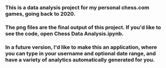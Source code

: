 ### This is a data analysis project for my personal chess.com games, going back to 2020.
### The png files are the final output of this project. If you'd like to see the code, open Chess Data Analysis.ipynb.
### In a future version, I'd like to make this an application, where you can type in your username and optional date range, and have a variety of analytics automatically generated for you.
